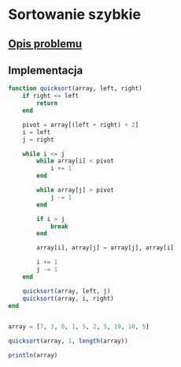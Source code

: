 # Sortowanie szybkie

## [Opis problemu](../../../../algorithms/sorting/quick-sort.md)


## Implementacja

```julia linenums="1"
function quicksort(array, left, right)
    if right <= left
        return
    end

    pivot = array[(left + right) ÷ 2]
    i = left
    j = right

    while i <= j
        while array[i] < pivot
            i += 1
        end

        while array[j] > pivot
            j -= 1
        end

        if i > j
            break
        end

        array[i], array[j] = array[j], array[i]

        i += 1
        j -= 1
    end

    quicksort(array, left, j)
    quicksort(array, i, right)
end


array = [7, 3, 0, 1, 5, 2, 5, 19, 10, 5]

quicksort(array, 1, length(array))

println(array)
```

